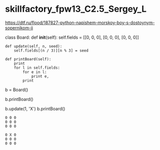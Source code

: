 # skillfactory_fpw13_C2.5_Sergey_L

https://dtf.ru/flood/187827-python-napishem-morskoy-boy-s-dostoynym-sopernikom-ii

class Board:
    def __init__(self):
        self.fields = [[0, 0, 0], [0, 0, 0], [0, 0, 0]]

    def update(self, n, seed):
        self.fields[(n / 3)][n % 3] = seed

    def printBoard(self):
        print
        for l in self.fields:
            for e in l:
                print e,
            print

b = Board()

b.printBoard()

b.update(1, 'X')
b.printBoard()

    0 0 0
    0 0 0
    0 0 0

    0 X 0
    0 0 0
    0 0 0
